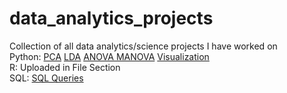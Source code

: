 # data_analytics_projects
Collection of all data analytics/science projects I have worked on\
Python:
[PCA](https://colab.research.google.com/drive/1YJQvPcdoaMPtCAw4QgyBGmwrbQzIXkI9?usp=sharing)
[LDA](https://colab.research.google.com/drive/1NcPzebvJER5FMQeIykaDDxBVKi4iRgc4?usp=sharing)
[ANOVA MANOVA](https://colab.research.google.com/drive/1VsEwIE9QIGGueMg38XxkVT3Vogcwqr07?usp=sharing)
[Visualization](https://colab.research.google.com/drive/1V87dEKJqu-hIK6eSfurvmSPdoVbG2B5W?usp=sharing)\
R: Uploaded in File Section\
SQL:
[SQL Queries](https://github.com/saloniskumar/Movie_tracker/blob/main/E044%2C53%2C75_SQL_DBMS_Project.sql)
